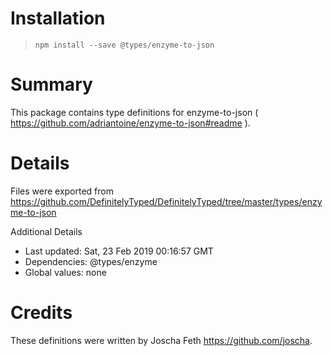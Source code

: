 # Installation
> `npm install --save @types/enzyme-to-json`

# Summary
This package contains type definitions for enzyme-to-json ( https://github.com/adriantoine/enzyme-to-json#readme ).

# Details
Files were exported from https://github.com/DefinitelyTyped/DefinitelyTyped/tree/master/types/enzyme-to-json

Additional Details
 * Last updated: Sat, 23 Feb 2019 00:16:57 GMT
 * Dependencies: @types/enzyme
 * Global values: none

# Credits
These definitions were written by Joscha Feth <https://github.com/joscha>.
